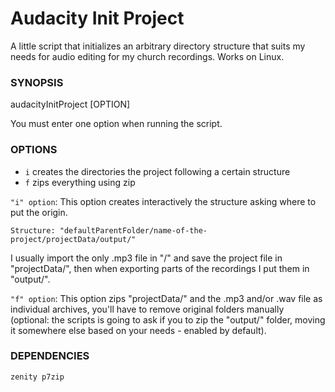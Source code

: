 # Audacity Init Project
A little script that initializes an arbitrary directory structure that suits my needs for audio editing for my church recordings. Works on Linux.

### SYNOPSIS <br />
audacityInitProject [OPTION]  <br />

You must enter one option when running the script.

### OPTIONS <br />
- `i` creates the directories the project following a certain structure
- `f` zips everything using zip

`"i" option`:
This option creates interactively the structure asking where to put the origin. <br />
```
Structure: "defaultParentFolder/name-of-the-project/projectData/output/"
```
I usually import the only .mp3 file in "<name-of-the-project>/" and save the project file in "projectData/", then when exporting parts of the recordings I put them in "output/".

`"f" option`:
This option zips "projectData/" and the .mp3 and/or .wav file as individual archives, you'll have to remove original folders manually <br />
(optional: the scripts is going to ask if you to zip the "output/" folder, moving it somewhere else based on your needs - enabled by default).

### DEPENDENCIES
```
zenity p7zip
```